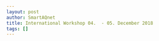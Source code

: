 ```yaml
---
layout: post
author: SmartAQnet
title: International Workshop 04.  - 05. December 2018
tags: []
---
```


